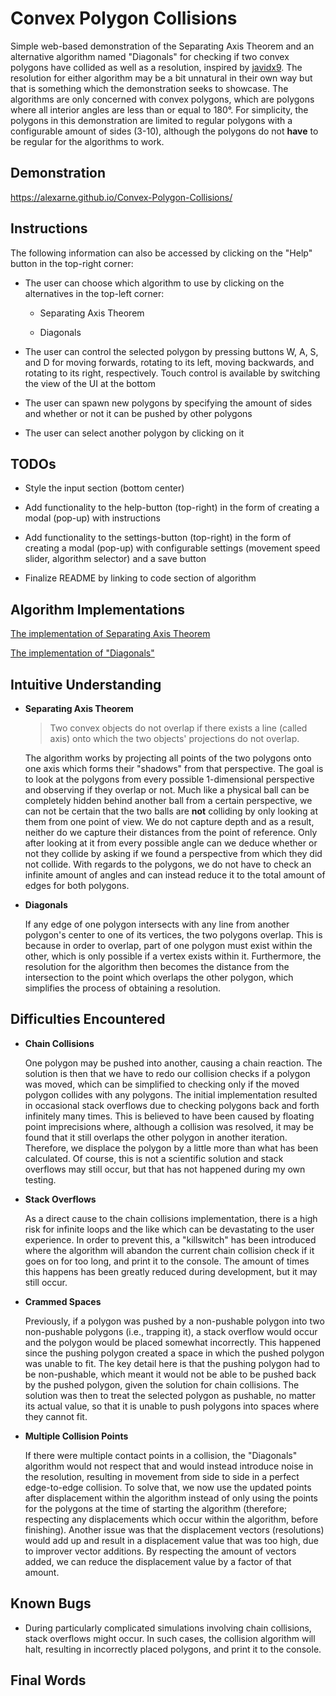 # Convex Polygon Collisions

Simple web-based demonstration of the Separating Axis Theorem and an alternative algorithm named "Diagonals" for checking if two convex polygons have collided as well as a resolution, inspired by [javidx9](https://youtu.be/7Ik2vowGcU0). The resolution for either algorithm may be a bit unnatural in their own way but that is something which the demonstration seeks to showcase. The algorithms are only concerned with convex polygons, which are polygons where all interior angles are less than or equal to 180&deg;. For simplicity, the polygons in this demonstration are limited to regular polygons with a configurable amount of sides (3-10), although the polygons do not **have** to be regular for the algorithms to work. 

## Demonstration

https://alexarne.github.io/Convex-Polygon-Collisions/

## Instructions

The following information can also be accessed by clicking on the "Help" button in the top-right corner:

* The user can choose which algorithm to use by clicking on the alternatives in the top-left corner:

    * Separating Axis Theorem

    * Diagonals

* The user can control the selected polygon by pressing buttons W, A, S, and D for moving forwards, rotating to its left, moving backwards, and rotating to its right, respectively. Touch control is available by switching the view of the UI at the bottom

* The user can spawn new polygons by specifying the amount of sides and whether or not it can be pushed by other polygons

* The user can select another polygon by clicking on it

## TODOs

* Style the input section (bottom center)

* Add functionality to the help-button (top-right) in the form of creating a modal (pop-up) with instructions

* Add functionality to the settings-button (top-right) in the form of creating a modal (pop-up) with configurable settings (movement speed slider, algorithm selector) and a save button

* Finalize README by linking to code section of algorithm

## Algorithm Implementations

[The implementation of Separating Axis Theorem](link)

[The implementation of "Diagonals"](link)

## Intuitive Understanding

* **Separating Axis Theorem**

    > Two convex objects do not overlap if there exists a line (called axis) onto which the two objects' projections do not overlap.

    The algorithm works by projecting all points of the two polygons onto one axis which forms their "shadows" from that perspective. The goal is to look at the polygons from every possible 1-dimensional perspective and observing if they overlap or not. Much like a physical ball can be completely hidden behind another ball from a certain perspective, we can not be certain that the two balls are **not** colliding by only looking at them from one point of view. We do not capture depth and as a result, neither do we capture their distances from the point of reference. Only after looking at it from every possible angle can we deduce whether or not they collide by asking if we found a perspective from which they did not collide. With regards to the polygons, we do not have to check an infinite amount of angles and can instead reduce it to the total amount of edges for both polygons.

* **Diagonals**

    If any edge of one polygon intersects with any line from another polygon's center to one of its vertices, the two polygons overlap. This is because in order to overlap, part of one polygon must exist within the other, which is only possible if a vertex exists within it. Furthermore, the resolution for the algorithm then becomes the distance from the intersection to the point which overlaps the other polygon, which simplifies the process of obtaining a resolution.

## Difficulties Encountered

* **Chain Collisions**

    One polygon may be pushed into another, causing a chain reaction. The solution is then that we have to redo our collision checks if a polygon was moved, which can be simplified to checking only if the moved polygon collides with any polygons. The initial implementation resulted in occasional stack overflows due to checking polygons back and forth infinitely many times. This is believed to have been caused by floating point imprecisions where, although a collision was resolved, it may be found that it still overlaps the other polygon in another iteration. Therefore, we displace the polygon by a little more than what has been calculated. Of course, this is not a scientific solution and stack overflows may still occur, but that has not happened during my own testing.

* **Stack Overflows**

    As a direct cause to the chain collisions implementation, there is a high risk for infinite loops and the like which can be devastating to the user experience. In order to prevent this, a "killswitch" has been introduced where the algorithm will abandon the current chain collision check if it goes on for too long, and print it to the console. The amount of times this happens has been greatly reduced during development, but it may still occur.

* **Crammed Spaces**

    Previously, if a polygon was pushed by a non-pushable polygon into two non-pushable polygons (i.e., trapping it), a stack overflow would occur and the polygon would be placed somewhat incorrectly. This happened since the pushing polygon created a space in which the pushed polygon was unable to fit. The key detail here is that the pushing polygon had to be non-pushable, which meant it would not be able to be pushed back by the pushed polygon, given the solution for chain collisions. The solution was then to treat the selected polygon as pushable, no matter its actual value, so that it is unable to push polygons into spaces where they cannot fit.

* **Multiple Collision Points**

    If there were multiple contact points in a collision, the "Diagonals" algorithm would not respect that and would instead introduce noise in the resolution, resulting in movement from side to side in a perfect edge-to-edge collision. To solve that, we now use the updated points after displacement within the algorithm instead of only using the points for the polygons at the time of starting the algorithm (therefore; respecting any displacements which occur within the algorithm, before finishing). Another issue was that the displacement vectors (resolutions) would add up and result in a displacement value that was too high, due to improver vector additions. By respecting the amount of vectors added, we can reduce the displacement value by a factor of that amount. 

## Known Bugs

* During particularly complicated simulations involving chain collisions, stack overflows might occur. In such cases, the collision algorithm will halt, resulting in incorrectly placed polygons, and print it to the console.

## Final Words

